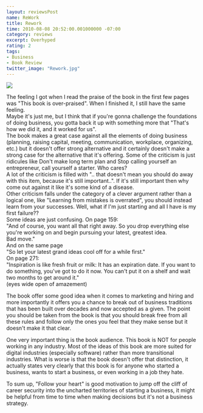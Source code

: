 ```yaml
---
layout: reviewsPost
name: ReWork
title: Rework
time: 2010-08-08 20:52:00.001000000 -07:00
category: reviews
excerpt: Overhyped
rating: 2
tags:
- Business
- Book Review
twitter_image: "Rework.jpg"
---
```


<img class="imageOnRight" src="{{ site.imgFolder_reviews }}{{ page.name }}/Rework.jpg">

<div class="stars" title="{{ page.rating }} Stars" data-percent="{{ page.rating }}"></div>

The feeling I got when I read the praise of the book in the first few pages was "This book is over-praised". When I finished it, I still have the same feeling.  
Maybe it's just me, but I think that if you're gonna challenge the foundations of doing business, you gotta back it up with something more that "That's how we did it, and it worked for us".  
The book makes a great case against all the elements of doing business (planning, raising capital, meeting, communication, workplace, organizing, etc.) but it doesn't offer strong alternative and it certainly doesn't make a strong case for the alternative that it's offering. Some of the criticism is just ridicules like Don't make long term plan and Stop calling yourself an entrepreneur, call yourself a starter. Who cares?  
A lot of the criticism is filled with ".. that doesn't mean you should do away with this item, because it's still important..". If it's still important then why come out against it like it's some kind of a disease.  
Other criticism falls under the category of a clever argument rather than a logical one, like "Learning from mistakes is overrated", you should instead learn from your successes. Well, what if I'm just starting and all I have is my first failure??  
Some ideas are just confusing.
On page 159:  
"And of course, you want all that right away. So you drop everything else you're working on and begin pursuing your latest, greatest idea.  
Bad move."  
And on the same page  
"So let your latest grand ideas cool off for a while first."  
On page 271:  
"Inspiration is like fresh fruit or milk: It has an expiration date.
If you want to do something, you've got to do it now. You can't put it on a shelf and wait two months to get around it."  
(eyes wide open of amazement)  
  
The book offer some good idea when it comes to marketing and hiring and more importantly it offers you a chance to break out of business traditions that has been built over decades and now accepted as a given. The point you should be taken from the book is that you should break free from all these rules and follow only the ones you feel that they make sense but it doesn't make it that clear.  
  
One very important thing is the book audience. This book is NOT for people working in any industry. Most of the ideas of this book are more suited for digital industries (especially software) rather than more transitional industries. What is worse is that the book doesn't offer that distinction, it actually states very clearly that this book is for anyone who started a business, wants to start a business, or even working in a job they hate.  
  
To sum up, "Follow your heart" is good motivation to jump off the cliff of career security into the uncharted territories of starting a business, it might be helpful from time to time when making decisions but it's not a business strategy.  
